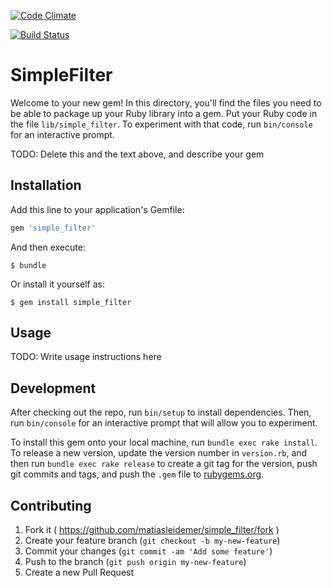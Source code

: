 [![Code Climate](https://codeclimate.com/github/matiasleidemer/simple_filter/badges/gpa.svg)](https://codeclimate.com/github/matiasleidemer/simple_filter)

[![Build Status](https://travis-ci.org/matiasleidemer/simple_filter.svg)](https://travis-ci.org/matiasleidemer/simple_filter)

# SimpleFilter

Welcome to your new gem! In this directory, you'll find the files you need to be able to package up your Ruby library into a gem. Put your Ruby code in the file `lib/simple_filter`. To experiment with that code, run `bin/console` for an interactive prompt.

TODO: Delete this and the text above, and describe your gem

## Installation

Add this line to your application's Gemfile:

```ruby
gem 'simple_filter'
```

And then execute:

    $ bundle

Or install it yourself as:

    $ gem install simple_filter

## Usage

TODO: Write usage instructions here

## Development

After checking out the repo, run `bin/setup` to install dependencies. Then, run `bin/console` for an interactive prompt that will allow you to experiment.

To install this gem onto your local machine, run `bundle exec rake install`. To release a new version, update the version number in `version.rb`, and then run `bundle exec rake release` to create a git tag for the version, push git commits and tags, and push the `.gem` file to [rubygems.org](https://rubygems.org).

## Contributing

1. Fork it ( https://github.com/matiasleidemer/simple_filter/fork )
2. Create your feature branch (`git checkout -b my-new-feature`)
3. Commit your changes (`git commit -am 'Add some feature'`)
4. Push to the branch (`git push origin my-new-feature`)
5. Create a new Pull Request
